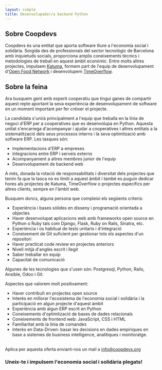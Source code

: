 ```yaml
---
layout: simple 
title: Desenvolupador/a backend Python
---
```


## Sobre Coopdevs

Coopdevs és una entitat que aporta software lliure a l'economia social i solidària. Sorgida des de professionals del sector tecnològic de Barcelona amb inquietuds socials, proporciona amplis coneixements tècnics i metodologies de treball en aquest àmbit econòmic. Entre molts altres projectes, impulsem [Katuma](http://katuma.org/), formem part de l'equip de desenvolupament d'[Open Food Network](https://openfoodnetwork.org/) i desenvolupem [TimeOverflow](https://www.timeoverflow.org/).

## Sobre la feina

Ara busquem gent amb esperit cooperatiu que tingui ganes de compartir aquest repte aportant la seva experiència de desenvolupament de software en un moment important per fer créixer el projecte.

La candidata s'unirà principalment a l'equip que treballa en la línia de negoci d'ERP per a cooperatives que es desenvolupa en Python. Aquesta unitat s'encarrega d'acompanyar i ajudar a cooperatives i altres entitats a la sistematització dels seus processos interns i la seva optimització amb software ERP. Les tasques són:

* Implementacions d'ERP a empreses
* Integracions entre ERP i serveis externs
* Acompanyament a altres membres junior de l'equip
* Desenvolupament de backend web

A més, donada la rotació de responsabilitats i diversitat dels projectes que tenim fa que la tasca no es limiti a aquest àmbit i també es puguin dedicar hores als projectes de Katuma, TimeOverflow o projectes específics per altres clients, sempre en l'àmbit web.

Busquem doncs, alguna persona que compleixi els següents criteris:

* Experiència i bases sòlides en disseny i programació orientada a objectes
* Haver desenvolupat aplicacions web amb frameworks open source en Python o Ruby tals com Django, Flask, Ruby on Rails, Sinatra, etc.
* Experiència i ús habitual de tests unitaris i d'integració
* Coneixement de Git suficient per gestionar tots els aspectes d'un repositori
* Haver practicat code review en projectes anteriors
* Nivell mitjà d'anglès escrit i llegit
* Saber treballar en equip 
* Capacitat de comunicació

Algunes de les tecnologies que s'usen són: Postgresql, Python, Rails, Ansible, Odoo i Git.

Aspectes que valorem molt positivament:

* Haver contribuït en projectes open source
* Interès en millorar l'ecosistema de l'economia social i solidària i la
    participació en algun projecte d'aquest àmbit
* Experiència amb algun ERP escrit en Python
* Coneixements d'optimització de bases de dades relacionals
* Coneixements de frontend web: JavaScript, CSS i HTML
* Familiaritat amb la línia de comandes
* Interès en Data-Driven: basar les decisions en dades empíriques en base a sistemes de business intelligence, analítiques i monitoratge.

<br/>
Aplica per aquesta oferta enviant-nos un mail a <a href="mailto: info@coopdevs.org">info@coopdevs.org</a>

### Uneix-te i impulsem l'economia social i solidària plegats!
